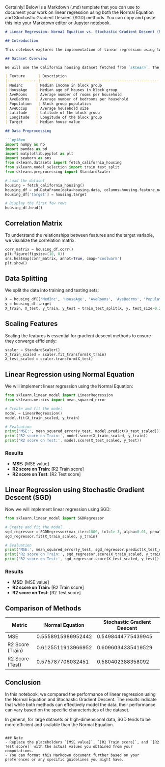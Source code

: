 
Certainly! Below is a Markdown (.md) template that you can use to document your work on linear regression using both the Normal Equation and Stochastic Gradient Descent (SGD) methods. You can copy and paste this into your Markdown editor or Jupyter notebook.

```markdown
# Linear Regression: Normal Equation vs. Stochastic Gradient Descent (SGD)

## Introduction

This notebook explores the implementation of linear regression using two primary methods: the Normal Equation and Stochastic Gradient Descent (SGD). We will use the California housing dataset to demonstrate both approaches and compare their performances.

## Dataset Overview

We will use the California housing dataset fetched from `sklearn`. The dataset contains various features related to housing prices in California. Here’s a quick overview:

| Feature      | Description                                          |
|--------------|------------------------------------------------------|
| MedInc      | Median income in block group                          |
| HouseAge    | Median age of houses in block group                   |
| AveRooms    | Average number of rooms per household                 |
| AveBedrms   | Average number of bedrooms per household               |
| Population   | Block group population                                 |
| AveOccup    | Average household size                                 |
| Latitude    | Latitude of the block group                           |
| Longitude   | Longitude of the block group                          |
| Target      | Median house value                                    |

## Data Preprocessing

```python
import numpy as np
import pandas as pd
import matplotlib.pyplot as plt
import seaborn as sns
from sklearn.datasets import fetch_california_housing
from sklearn.model_selection import train_test_split
from sklearn.preprocessing import StandardScaler

# Load the dataset
housing = fetch_california_housing()
housing_df = pd.DataFrame(data=housing.data, columns=housing.feature_names)
housing_df['target'] = housing.target

# Display the first few rows
housing_df.head()
```

## Correlation Matrix

To understand the relationships between features and the target variable, we visualize the correlation matrix.

```python
corr_matrix = housing_df.corr()
plt.figure(figsize=(10, 8))
sns.heatmap(corr_matrix, annot=True, cmap='coolwarm')
plt.show()
```

## Data Splitting

We split the data into training and testing sets:

```python
X = housing_df[['MedInc', 'HouseAge', 'AveRooms', 'AveBedrms', 'Population', 'AveOccup', 'Latitude', 'Longitude']]
y = housing_df.target
X_train, X_test, y_train, y_test = train_test_split(X, y, test_size=0.2, random_state=42)
```

## Scaling Features

Scaling the features is essential for gradient descent methods to ensure they converge efficiently:

```python
scaler = StandardScaler()
X_train_scaled = scaler.fit_transform(X_train)
X_test_scaled = scaler.transform(X_test)
```

## Linear Regression using Normal Equation

We will implement linear regression using the Normal Equation:

```python
from sklearn.linear_model import LinearRegression
from sklearn.metrics import mean_squared_error

# Create and fit the model
model = LinearRegression()
model.fit(X_train_scaled, y_train)

# Evaluation
print('MSE:', mean_squared_error(y_test, model.predict(X_test_scaled)))
print('R2 score on Train:', model.score(X_train_scaled, y_train))
print('R2 score on Test:', model.score(X_test_scaled, y_test))
```

### Results

- **MSE:** [MSE value]
- **R2 score on Train:** [R2 Train score]
- **R2 score on Test:** [R2 Test score]

## Linear Regression using Stochastic Gradient Descent (SGD)

Now we will implement linear regression using SGD:

```python
from sklearn.linear_model import SGDRegressor

# Create and fit the model
sgd_regressor = SGDRegressor(max_iter=1000, tol=1e-3, alpha=0.01, penalty='l2', random_state=42)
sgd_regressor.fit(X_train_scaled, y_train)

# Evaluation
print('MSE:', mean_squared_error(y_test, sgd_regressor.predict(X_test_scaled)))
print('R2 score on Train:', sgd_regressor.score(X_train_scaled, y_train))
print('R2 score on Test:', sgd_regressor.score(X_test_scaled, y_test))
```

### Results

- **MSE:** [MSE value]
- **R2 score on Train:** [R2 Train score]
- **R2 score on Test:** [R2 Test score]

## Comparison of Methods

| Metric                  | Normal Equation      | Stochastic Gradient Descent |
|-------------------------|----------------------|-----------------------------|
| MSE                     | 0.5558915986952442   | 0.5498444775439945          |
| R2 Score (Train)       | 0.6125511913966952   | 0.6096034335419529          |
| R2 Score (Test)        | 0.575787706032451    | 0.580402388358092           |


## Conclusion

In this notebook, we compared the performance of linear regression using the Normal Equation and Stochastic Gradient Descent. The results indicate that while both methods can effectively model the data, their performance can vary based on the specific characteristics of the dataset. 

In general, for large datasets or high-dimensional data, SGD tends to be more efficient and scalable than the Normal Equation.
```

### Note
- Replace the placeholders `[MSE value]`, `[R2 Train score]`, and `[R2 Test score]` with the actual values you obtained from your computations.
- You can format this Markdown document further based on your preferences or any specific guidelines you might have.
